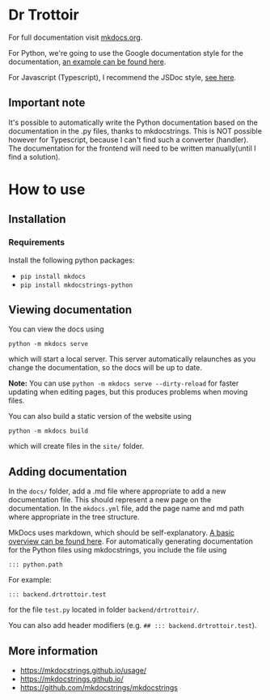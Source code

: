 # Dr Trottoir

For full documentation visit [mkdocs.org](https://www.mkdocs.org).

For Python, we're going to use the Google documentation style for the documentation, [an example can be found here](https://sphinxcontrib-napoleon.readthedocs.io/en/latest/example_google.html).

For Javascript (Typescript), I recommend the JSDoc style, [see here](https://google.github.io/styleguide/jsguide.html#jsdoc).

## Important note

It's possible to automatically write the Python documentation based on the documentation in the .py files, thanks to mkdocstrings. This is NOT possible however for Typescript, because I can't find such a converter (handler). The documentation for the frontend will need to be written manually(until I find a solution).

# How to use

## Installation

### Requirements

Install the following python packages:
- ```pip install mkdocs```
- ```pip install mkdocstrings-python```

## Viewing documentation

You can view the docs using 

`python -m mkdocs serve`

which will start a local server. This server automatically relaunches as you change the documentation, so the docs will be up to date.

**Note:** You can use `python -m mkdocs serve --dirty-reload` for faster updating when editing pages, but this produces problems when moving files.

You can also build a static version of the website using

```python -m mkdocs build```

which will create files in the `site/` folder.

## Adding documentation

In the `docs/` folder, add a .md file where appropriate to add a new documentation file. This should represent a new page on the documentation. In the `mkdocs.yml` file, add the page name and md path where appropriate in the tree structure. 

MkDocs uses markdown, which should be self-explanatory. [A basic overview can be found here](https://www.markdownguide.org/basic-syntax/). For automatically generating documentation for the Python files using mkdocstrings, you include the file using

```::: python.path```

For example:

```::: backend.drtrottoir.test```

for the file `test.py` located in folder `backend/drtrottoir/`.  

You can also add header modifiers (e.g. ```## ::: backend.drtrottoir.test```).

## More information

- https://mkdocstrings.github.io/usage/
- https://mkdocstrings.github.io/
- https://github.com/mkdocstrings/mkdocstrings